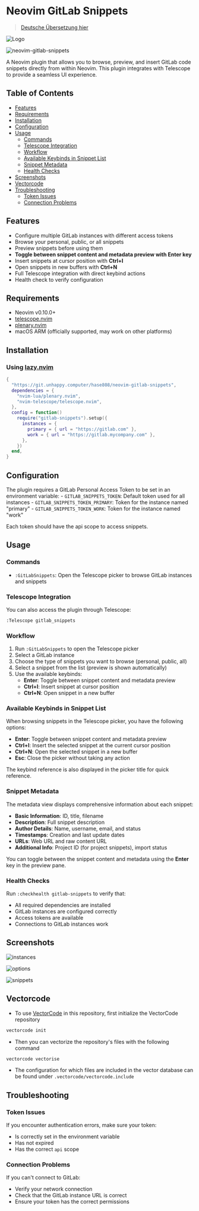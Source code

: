 # Neovim GitLab Snippets

> [Deutsche Übersetzung hier](/README.md)

![Logo](assets/Logo.png)

![neovim-gitlab-snippets](assets/neovim-gitlab-snippets.gif)

A Neovim plugin that allows you to browse, preview, and insert GitLab code snippets directly from within Neovim. This plugin integrates with Telescope to provide a seamless UI experience.

## Table of Contents

- [Features](#features)
- [Requirements](#requirements)
- [Installation](#installation)
- [Configuration](#configuration)
- [Usage](#usage)
  - [Commands](#commands)
  - [Telescope Integration](#telescope-integration)
  - [Workflow](#workflow)
  - [Available Keybinds in Snippet List](#available-keybinds-in-snippet-list)
  - [Snippet Metadata](#snippet-metadata)
  - [Health Checks](#health-checks)
- [Screenshots](#screenshots)
- [Vectorcode](#vectorcode)
- [Troubleshooting](#troubleshooting)
  - [Token Issues](#token-issues)
  - [Connection Problems](#connection-problems)

## Features

- Configure multiple GitLab instances with different access tokens
- Browse your personal, public, or all snippets
- Preview snippets before using them
- **Toggle between snippet content and metadata preview with Enter key**
- Insert snippets at cursor position with **Ctrl+I**
- Open snippets in new buffers with **Ctrl+N**
- Full Telescope integration with direct keybind actions
- Health check to verify configuration

## Requirements

- Neovim v0.10.0+
- [telescope.nvim](https://github.com/nvim-telescope/telescope.nvim)
- [plenary.nvim](https://github.com/nvim-lua/plenary.nvim)
- macOS ARM (officially supported, may work on other platforms)

## Installation

### Using [lazy.nvim](https://github.com/folke/lazy.nvim)

```lua
{
  "https://git.unhappy.computer/hase808/neovim-gitlab-snippets",
  dependencies = {
    "nvim-lua/plenary.nvim",
    "nvim-telescope/telescope.nvim",
  },
  config = function()
    require("gitlab-snippets").setup({
      instances = {
        primary = { url = "https://gitlab.com" },
        work = { url = "https://gitlab.mycompany.com" },
      },
    })
  end,
}
```

## Configuration

The plugin requires a GitLab Personal Access Token to be set in an environment variable:
    - `GITLAB_SNIPPETS_TOKEN`: Default token used for all instances
    - `GITLAB_SNIPPETS_TOKEN_PRIMARY`: Token for the instance named "primary"
    - `GITLAB_SNIPPETS_TOKEN_WORK`: Token for the instance named "work"

Each token should have the api scope to access snippets.

## Usage

### Commands

- `:GitLabSnippets`: Open the Telescope picker to browse GitLab instances and snippets

### Telescope Integration

You can also access the plugin through Telescope:
```txt
:Telescope gitlab_snippets
```

### Workflow

1. Run `:GitLabSnippets` to open the Telescope picker
2. Select a GitLab instance
3. Choose the type of snippets you want to browse (personal, public, all)
4. Select a snippet from the list (preview is shown automatically)
5. Use the available keybinds:
   - **Enter**: Toggle between snippet content and metadata preview
   - **Ctrl+I**: Insert snippet at cursor position
   - **Ctrl+N**: Open snippet in a new buffer

### Available Keybinds in Snippet List

When browsing snippets in the Telescope picker, you have the following options:

- **Enter**: Toggle between snippet content and metadata preview
- **Ctrl+I**: Insert the selected snippet at the current cursor position
- **Ctrl+N**: Open the selected snippet in a new buffer
- **Esc**: Close the picker without taking any action

The keybind reference is also displayed in the picker title for quick reference.

### Snippet Metadata

The metadata view displays comprehensive information about each snippet:

- **Basic Information**: ID, title, filename
- **Description**: Full snippet description
- **Author Details**: Name, username, email, and status
- **Timestamps**: Creation and last update dates
- **URLs**: Web URL and raw content URL
- **Additional Info**: Project ID (for project snippets), import status

You can toggle between the snippet content and metadata using the **Enter** key in the preview pane.

### Health Checks

Run `:checkhealth gitlab-snippets` to verify that:

- All required dependencies are installed
- GitLab instances are configured correctly
- Access tokens are available
- Connections to GitLab instances work

## Screenshots

![instances](assets/instance.png)

![options](assets/options.png)

![snippets](assets/snippets.png)

## Vectorcode

- To use [VectorCode](https://github.com/Davidyz/VectorCode) in this repository, first initialize the VectorCode repository
```bash
vectorcode init
```
- Then you can vectorize the repository's files with the following command
```bash
vectorcode vectorise
```
- The configuration for which files are included in the vector database can be found under `.vectorcode/vectorcode.include`

## Troubleshooting

### Token Issues

If you encounter authentication errors, make sure your token:

- Is correctly set in the environment variable
- Has not expired
- Has the correct `api` scope

### Connection Problems

If you can't connect to GitLab:

- Verify your network connection
- Check that the GitLab instance URL is correct
- Ensure your token has the correct permissions
